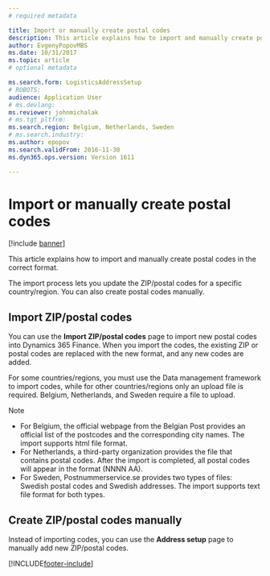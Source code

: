 ```yaml
---
# required metadata

title: Import or manually create postal codes
description: This article explains how to import and manually create postal codes in the correct format. 
author: EvgenyPopovMBS
ms.date: 10/31/2017
ms.topic: article
# optional metadata

ms.search.form: LogisticsAddressSetup
# ROBOTS: 
audience: Application User
# ms.devlang: 
ms.reviewer: johnmichalak
# ms.tgt_pltfrm: 
ms.search.region: Belgium, Netherlands, Sweden
# ms.search.industry: 
ms.author: epopov
ms.search.validFrom: 2016-11-30
ms.dyn365.ops.version: Version 1611

---
```


# Import or manually create postal codes

[!include [banner](../../includes/banner.md)]

This article explains how to import and manually create postal codes in the correct format. 

The import process lets you update the ZIP/postal codes for a specific country/region. You can also create postal codes manually.

## Import ZIP/postal codes
You can use the **Import ZIP/postal codes** page to import new postal codes into Dynamics 365 Finance. When you import the codes, the existing ZIP or postal codes are replaced with the new format, and any new codes are added.

For some countries/regions, you must use the Data management framework to import codes, while for other countries/regions only an upload file is required. Belgium, Netherlands, and Sweden require a file to upload.

> [!NOTE]
> -   For Belgium, the official webpage from the Belgian Post provides an official list of the postcodes and the corresponding city names. The import supports html file format.
> -   For Netherlands, a third-party organization provides the file that contains postal codes. After the import is completed, all postal codes will appear in the format (NNNN AA).
> -   For Sweden, Postnummerservice.se provides two types of files: Swedish postal codes and Swedish addresses. The import supports text file format for both types.


## Create ZIP/postal codes manually
Instead of importing codes, you can use the **Address setup** page to manually add new ZIP/postal codes.




[!INCLUDE[footer-include](../../../includes/footer-banner.md)]